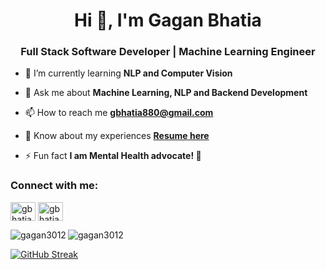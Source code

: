 <h1 align="center">Hi 👋, I'm Gagan Bhatia</h1>
<h3 align="center">Full Stack Software Developer | Machine Learning Engineer</h3>

- 🌱 I’m currently learning **NLP and Computer Vision**

- 💬 Ask me about **Machine Learning, NLP and Backend Development**

- 📫 How to reach me **gbhatia880@gmail.com**

- 📄 Know about my experiences [**Resume here**](https://drive.google.com/file/d/1SpEEjBFZy0osNV0bQOxNgZ-Z_VHUzWss/view?usp=sharing)

- ⚡ Fun fact **I am Mental Health advocate! 🧠**

<h3 align="left">Connect with me:</h3>
<p align="left">
<a href="https://twitter.com/gbhatia30" target="blank"><img align="center" src="https://cdn.jsdelivr.net/npm/simple-icons@3.0.1/icons/twitter.svg" alt="gbhatia30" height="30" width="40" /></a>
<a href="https://linkedin.com/in/gbhatia30" target="blank"><img align="center" src="https://cdn.jsdelivr.net/npm/simple-icons@3.0.1/icons/linkedin.svg" alt="gbhatia30" height="30" width="40" /></a>
</p>

<p><img align="left" src="https://github-readme-stats.vercel.app/api/top-langs?username=gagan3012&show_icons=true&locale=en&layout=compact" alt="gagan3012" /></p>

<p><img align="center" src="https://github-readme-stats.vercel.app/api?username=gagan3012&show_icons=true&locale=en" alt="gagan3012" /></p>

[![GitHub Streak](http://github-readme-streak-stats.herokuapp.com?user=gagan3012)](https://git.io/streak-stats)
